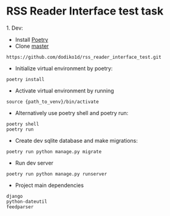 <h1>RSS Reader Interface test task</h1>
1. Dev:

* Install [Poetry](https://python-poetry.org/docs/basic-usage/)
* Clone [master](https://github.com/dodiko1d/rss_reader_interface_test.git)
```commandline
https://github.com/dodiko1d/rss_reader_interface_test.git
```
* Initialize virtual environment by poetry:
```commandline
poetry install
```

* Activate virtual environment by running
```
source {path_to_venv}/bin/activate
```

* Alternatively use poetry shell and poetry run:
```commandline
poetry shell
poetry run
```

* Create dev sqlite database and make migrations:
```commandline
poetry run python manage.py migrate
```

* Run dev server
```commandline
poetry run python manage.py runserver
```

* Project main dependencies
```
django
python-dateutil
feedparser
```

